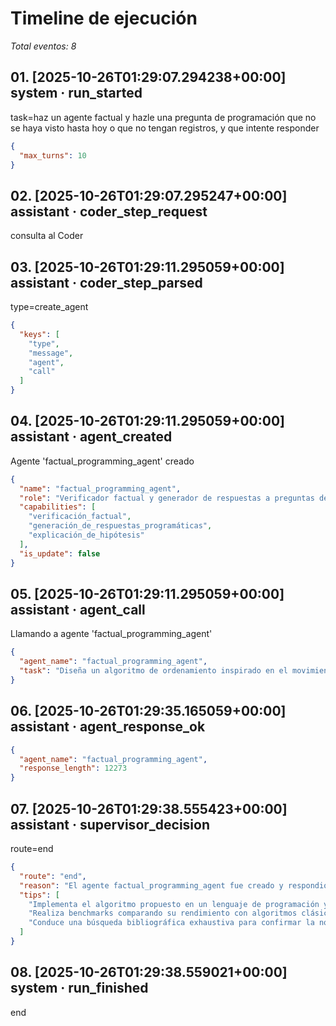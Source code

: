 # Timeline de ejecución

_Total eventos: 8_

## 01. [2025-10-26T01:29:07.294238+00:00] system · run_started

task=haz un agente factual y hazle una pregunta de programación que no se haya visto hasta hoy o que no tengan registros, y que intente responder

```json
{
  "max_turns": 10
}
```

## 02. [2025-10-26T01:29:07.295247+00:00] assistant · coder_step_request

consulta al Coder

## 03. [2025-10-26T01:29:11.295059+00:00] assistant · coder_step_parsed

type=create_agent

```json
{
  "keys": [
    "type",
    "message",
    "agent",
    "call"
  ]
}
```

## 04. [2025-10-26T01:29:11.295059+00:00] assistant · agent_created

Agente 'factual_programming_agent' creado

```json
{
  "name": "factual_programming_agent",
  "role": "Verificador factual y generador de respuestas a preguntas de programación novedosas",
  "capabilities": [
    "verificación_factual",
    "generación_de_respuestas_programáticas",
    "explicación_de_hipótesis"
  ],
  "is_update": false
}
```

## 05. [2025-10-26T01:29:11.295059+00:00] assistant · agent_call

Llamando a agente 'factual_programming_agent'

```json
{
  "agent_name": "factual_programming_agent",
  "task": "Diseña un algoritmo de ordenamiento inspirado en el movimiento de las medusas en el océano, que sea eficiente y nunca haya sido documentado previamente."
}
```

## 06. [2025-10-26T01:29:35.165059+00:00] assistant · agent_response_ok

```json
{
  "agent_name": "factual_programming_agent",
  "response_length": 12273
}
```

## 07. [2025-10-26T01:29:38.555423+00:00] assistant · supervisor_decision

route=end

```json
{
  "route": "end",
  "reason": "El agente factual_programming_agent fue creado y respondió con una propuesta de algoritmo de ordenamiento original, cumpliendo la solicitud sin errores.",
  "tips": [
    "Implementa el algoritmo propuesto en un lenguaje de programación y verifica su corretitud con pruebas unitarias.",
    "Realiza benchmarks comparando su rendimiento con algoritmos clásicos (quick‑sort, timsort, radix‑sort) en distintas distribuciones de datos.",
    "Conduce una búsqueda bibliográfica exhaustiva para confirmar la novedad del algoritmo antes de considerarlo una contribución original."
  ]
}
```

## 08. [2025-10-26T01:29:38.559021+00:00] system · run_finished

end
